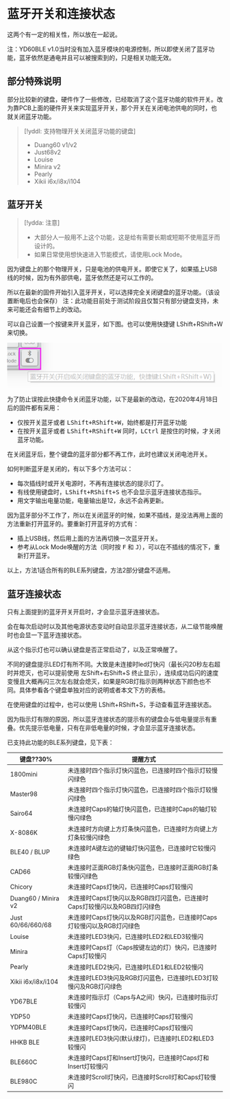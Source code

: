 # 蓝牙开关和连接状态

这两个有一定的相关性，所以放在一起说。

注：YD60BLE v1.0当时没有加入蓝牙模块的电源控制，所以即使关闭了蓝牙功能，蓝牙依然是通电并且可以被搜索到的，只是相关功能无效。


## 部分特殊说明

部分比较新的键盘，硬件作了一些修改，已经取消了这个蓝牙功能的软件开关。改为靠PCB上面的硬件开关来实现蓝牙开关，那个开关在关闭电池供电的同时，也就关闭蓝牙功能。

> [!yddl: 支持物理开关关闭蓝牙功能的键盘]
> - Duang60 v1/v2
> - Just68v2
> - Louise
> - Minira v2
> - Pearly 
> - Xikii i6x/i8x/i104


## 蓝牙开关

> [!ydda: 注意]
> - 大部分人一般用不上这个功能，这是给有需要长期或短期不使用蓝牙而设计的。
> - 如果日常使用想快速进入节能模式，请使用Lock Mode。

因为键盘上的那个物理开关，只是电池的供电开关。即使它关了，如果插上USB线的时候，因为有外部供电，蓝牙依然还是可以工作的。

所以在最新的固件开始引入蓝牙开关，可以选择完全关闭键盘的蓝牙功能。（该设置断电后也会保存）
  注：此功能目前处于测试阶段且仅暂只有部分键盘支持，未来可能还会有细节上的改动。

可以自己设置一个按键来开关蓝牙，如下图。也可以使用快捷键 <key>LShift+RShift+W</key> 来切换。

![|550](assets/conection_01.png)

为了防止误按此快捷命令关闭蓝牙功能，以下是最新的改动，在2020年4月18日后的固件都有采用：
  - 仅按开关蓝牙或者 <kbd>LShift+RShift+W</kbd>，始终都是打开蓝牙功能
  - 在按开关蓝牙或者 <kbd>LShift+RShift+W</kbd> 同时，<kbd>LCtrl</kbd> 是按住的时候，才关闭蓝牙功能。

在关闭蓝牙后，整个键盘的蓝牙部分都不再工作，此时也建议关闭电池开关。

如何判断蓝牙是关闭的，有以下多个方法可以：
  - 每次插线时或开关电源时，不再有连接状态的提示灯了。
  - 有线使用键盘时，<kbd>LShift+RShift+S</kbd> 也不会显示蓝牙连接状态指示。
  - 用文字输出电量功能，电量输出是12，永远不会再更新。

因为蓝牙部分不工作了，所以在关闭蓝牙的时候，如果不插线，是没法再用上面的方法重新打开蓝牙的。要重新打开蓝牙的方式有：
  - 插上USB线，然后用上面的方法再切换一次蓝牙开关。
  - 参考从Lock Mode唤醒的方法（同时按 <kbd>F</kbd> 和 <kbd>J</kbd>），可以在不插线的情况下，重新打开蓝牙。

以上，方法1适合所有的BLE系列键盘，方法2部分键盘不适用。


## 蓝牙连接状态

只有上面提到的蓝牙开关开启时，才会显示蓝牙连接状态。

会在每次启动时以及其他电源状态变动时自动显示蓝牙连接状态，从二级节能唤醒时也会显一下蓝牙连接状态。

从这个指示灯也可以确认键盘是否正常启动了，以及正常唤醒了。

不同的键盘提示LED灯有所不同。大致是未连接时led灯快闪（最长闪20秒左右超时并熄灭，也可以提前使用 <key>左Shift+右Shift+S</key> 终止显示），连续成功后闪的速度变慢且大概再闪三次左右就会熄灭，如果是RGB灯指示则两种状态下颜色也不同。具体参看各个键盘单独对应的说明或者本文下方的表格。

在使用键盘的过程中，也可以使用 <key>LShift+RShift+S</key>，手动查看蓝牙连接状态。

因为指示灯有限的原因，所以蓝牙连接状态的提示有的键盘会与低电量提示有重叠。优先提示低电量，只有在非低电量的时候，才会显示蓝牙连接状态。

已支持此功能的BLE系列键盘，见下表：

| 键盘??30% | 提醒方式 |
| --- | ---- |
| 1800mini | 未连接时四个指示灯快闪蓝色，已连接时四个指示灯较慢闪绿色 |
| Master98 | 未连接时四个指示灯快闪蓝色，已连接时四个指示灯较慢闪绿色 |
| Sairo64 | 未连接时Caps的轴灯快闪蓝色，已连接时Caps的轴灯较慢闪绿色 |
| X-8086K | 未连接时方向键上方灯条快闪蓝色，已连接时方向键上方灯条较慢闪绿色 |
| BLE40 / BLUP | 未连接时A键左边的键轴灯快闪蓝色，已连接时它较慢闪绿色 |
| CAD66 | 未连接时正面RGB灯条快闪蓝色，已连接时正面RGB灯条较慢闪绿色 |
| Chicory| 未连接时Caps灯快闪，已连接时Caps灯较慢闪 |
| Duang60 / Minira v2 | 未连接时Caps灯快闪以及RGB四灯闪蓝色，已连接时Caps灯较慢闪以及RGB四灯闪绿色 |
| Just 60/66/660/68| 未连接时Caps灯快闪以及RGB灯闪蓝色，已连接时Caps灯较慢闪以及RGB灯闪绿色 |
| Louise | 未连接时LED3快闪，已连接时LED2和LED3较慢闪 |
| Minira | 未连接时Caps灯（Caps按键左边的灯）快闪，已连接时Caps灯较慢闪 |
| Pearly| 未连接时LED2快闪，已连接时LED1和LED2较慢闪 |
| Xikii i6x/i8x/i104 | 未连接时LED3快闪及RGB灯闪蓝色，已连接时LED3灯较慢闪及RGB灯闪绿色 |
| YD67BLE | 未连接时指示灯（Caps与A之间）快闪，已连接时指示灯较慢闪 |
| YDP50| 未连接时Caps灯快闪，已连接时Caps灯较慢闪 |
| YDPM40BLE| 未连接时Caps灯快闪，已连接时Caps灯较慢闪 |
| HHKB BLE | 未连接时LED3快闪(默认绿灯)，已连接时LED2和LED3较慢闪 |
| BLE660C | 未连接时Caps灯和Insert灯快闪，已连接时Caps灯和Insert灯较慢闪 |
| BLE980C | 未连接时Scroll灯快闪，已连接时Scroll灯和Caps灯较慢闪 |
